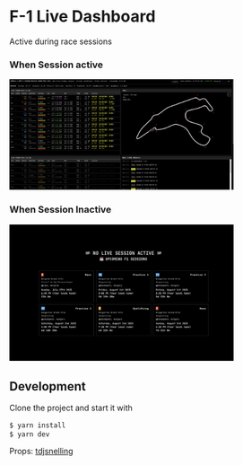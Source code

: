 # F-1 Live Dashboard

Active during race sessions

### When Session active

<img src="public/session-on.png" alt="Session Active" width="400">

### When Session Inactive

<img src="public/session-off.png" alt="Session Inactive" width="400">

## Development

Clone the project and start it with

```
$ yarn install
$ yarn dev
```

Props: [tdjsnelling](https://github.com/tdjsnelling/monaco)
